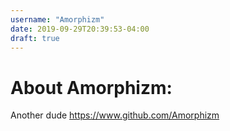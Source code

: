 ```yaml
---
username: "Amorphizm"
date: 2019-09-29T20:39:53-04:00
draft: true
---
```


# About Amorphizm:
Another dude
https://www.github.com/Amorphizm
    

